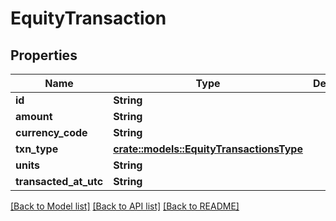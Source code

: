 # EquityTransaction

## Properties

Name | Type | Description | Notes
------------ | ------------- | ------------- | -------------
**id** | **String** |  | 
**amount** | **String** |  | 
**currency_code** | **String** |  | 
**txn_type** | [**crate::models::EquityTransactionsType**](EquityTransactionsType.md) |  | 
**units** | **String** |  | 
**transacted_at_utc** | **String** |  | 

[[Back to Model list]](../README.md#documentation-for-models) [[Back to API list]](../README.md#documentation-for-api-endpoints) [[Back to README]](../README.md)


